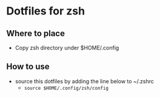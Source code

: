 # Dotfiles for zsh

## Where to place
- Copy zsh directory under $HOME/.config

## How to use
- source this dotfiles by adding the line below to ~/.zshrc
    - ```source $HOME/.config/zsh/config```<br/>
